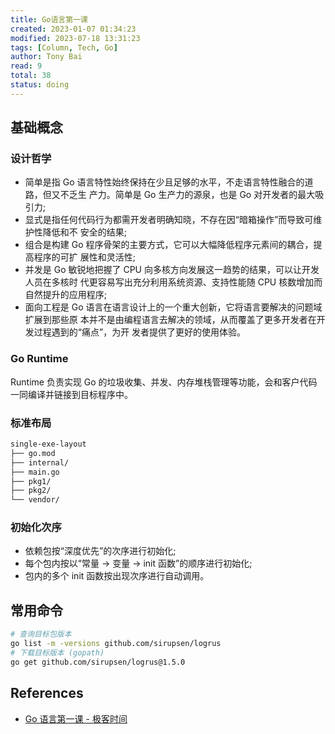 ```yaml
---
title: Go语言第一课
created: 2023-01-07 01:34:23
modified: 2023-07-18 13:31:23
tags: [Column, Tech, Go]
author: Tony Bai
read: 9
total: 38
status: doing
---
```


## 基础概念

### 设计哲学

- 简单是指 Go 语言特性始终保持在少且足够的水平，不走语言特性融合的道路，但又不乏生 产力。简单是 Go 生产力的源泉，也是 Go 对开发者的最大吸引力;
- 显式是指任何代码行为都需开发者明确知晓，不存在因“暗箱操作”而导致可维护性降低和不 安全的结果;
- 组合是构建 Go 程序骨架的主要方式，它可以大幅降低程序元素间的耦合，提高程序的可扩 展性和灵活性;
- 并发是 Go 敏锐地把握了 CPU 向多核方向发展这一趋势的结果，可以让开发人员在多核时 代更容易写出充分利用系统资源、支持性能随 CPU 核数增加而自然提升的应用程序;
- 面向工程是 Go 语言在语言设计上的一个重大创新，它将语言要解决的问题域扩展到那些原 本并不是由编程语言去解决的领域，从而覆盖了更多开发者在开发过程遇到的“痛点”，为开 发者提供了更好的使用体验。

### Go Runtime

Runtime 负责实现 Go 的垃圾收集、并发、内存堆栈管理等功能，会和客户代码一同编译并链接到目标程序中。

### 标准布局

```sh
single-exe-layout
├── go.mod
├── internal/
├── main.go
├── pkg1/
├── pkg2/
└── vendor/
```

### 初始化次序

- 依赖包按“深度优先”的次序进行初始化;
- 每个包内按以“常量 -> 变量 -> init 函数”的顺序进行初始化;
- 包内的多个 init 函数按出现次序进行自动调用。

## 常用命令

```sh
# 查询目标包版本
go list -m -versions github.com/sirupsen/logrus
# 下载目标版本 (gopath)
go get github.com/sirupsen/logrus@1.5.0
```

## References

- [Go 语言第一课 - 极客时间](http://localhost)
